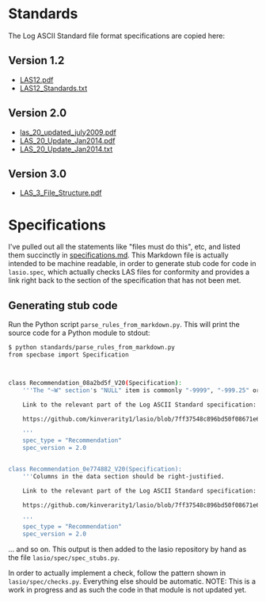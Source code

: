 # Standards

The Log ASCII Standard file format specifications are copied here:

## Version 1.2

- [LAS12.pdf](LAS12.pdf)
- [LAS12_Standards.txt](LAS12_Standards.txt)

## Version 2.0

- [las_20_updated_july2009.pdf](las_20_updated_july2009.pdf)
- [LAS_20_Update_Jan2014.pdf](LAS_20_Update_Jan2014.pdf)
- [LAS_20_Update_Jan2014.txt](LAS_20_Update_Jan2014.txt)

## Version 3.0

- [LAS_3_File_Structure.pdf](LAS_3_File_Structure.pdf)

# Specifications

I've pulled out all the statements like "files must do this", etc, and listed them
succinctly in [specifications.md](specifications.md). This Markdown file is actually
intended to be machine readable, in order to generate stub code for code in ``lasio.spec``,
which actually checks LAS files for conformity and provides a link right back to the
section of the specification that has not been met.

## Generating stub code

Run the Python script ``parse_rules_from_markdown.py``. This will print the source
code for a Python module to stdout:

```bash
$ python standards/parse_rules_from_markdown.py
from specbase import Specification



class Recommendation_08a2bd5f_V20(Specification):
    '''The "~W" section's "NULL" item is commonly "-9999", "-999.25" or "-9999.25".

    Link to the relevant part of the Log ASCII Standard specification:

    https://github.com/kinverarity1/lasio/blob/7ff37548c896bd50f08671e638ab35720f272591/standards/LAS_20_Update_Jan2014.txt#L290

    '''
    spec_type = "Recommendation"
    spec_version = 2.0


class Recommendation_0e774882_V20(Specification):
    '''Columns in the data section should be right-justified.

    Link to the relevant part of the Log ASCII Standard specification:

    https://github.com/kinverarity1/lasio/blob/7ff37548c896bd50f08671e638ab35720f272591/standards/LAS_20_Update_Jan2014.txt#L455-L456

    '''
    spec_type = "Recommendation"
    spec_version = 2.0
```

... and so on. This output is then added to the lasio repository by hand as the
file ``lasio/spec/spec_stubs.py``.

In order to actually implement a check, follow the pattern shown in ``lasio/spec/checks.py``.
Everything else should be automatic. NOTE: This is a work in progress and as such the code
in that module is not updated yet.
